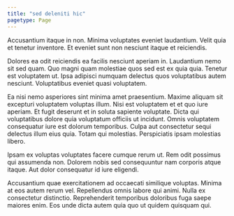 ```yaml
---
title: "sed deleniti hic"
pagetype: Page
---
```

Accusantium itaque in non. Minima voluptates eveniet laudantium. Velit quia et tenetur inventore. Et eveniet sunt non nesciunt itaque et reiciendis.

Dolores ea odit reiciendis ea facilis nesciunt aperiam in. Laudantium nemo sit sed quam. Quo magni quam molestiae quos sed est ex quia quia. Tenetur est voluptatem ut. Ipsa adipisci numquam delectus quos voluptatibus autem nesciunt. Voluptatibus eveniet quasi voluptatem.

Ea nisi nemo asperiores sint minima amet praesentium. Maxime aliquam sit excepturi voluptatem voluptas illum. Nisi est voluptatem et et quo iure aperiam. Et fugit deserunt et in soluta sapiente voluptate. Dicta qui voluptatibus dolore quia voluptatum officiis ut incidunt.
Omnis voluptatem consequatur iure est dolorum temporibus. Culpa aut consectetur sequi delectus illum eius quia. Totam qui molestias. Perspiciatis ipsam molestias libero.

Ipsam ex voluptas voluptates facere cumque rerum ut. Rem odit possimus qui assumenda non. Dolorem nobis sed consequuntur nam corporis atque itaque. Aut dolor consequatur id iure eligendi.

Accusantium quae exercitationem ad occaecati similique voluptas. Minima at eos autem rerum vel. Repellendus omnis labore qui animi. Nulla ex consectetur distinctio. Reprehenderit temporibus doloribus fuga saepe maiores enim. Eos unde dicta autem quia quo ut quidem quisquam qui.
